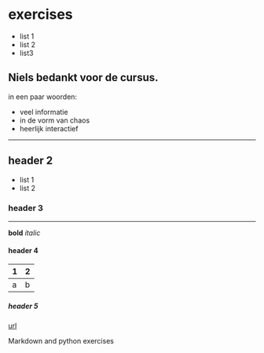 #   exercises
- list 1
- list 2
- list3

## Niels bedankt voor de cursus.
in een paar woorden:
* veel informatie
* in de vorm van chaos
* heerlijk interactief

-------
##  header 2
* list 1
* list 2

### header 3
****
**bold**
*italic*

#### header 4
| 1 | 2 |
| --- | --- |
| a | b |

##### header 5
[url](http://www.dutchsec.com/)


Markdown and python exercises
